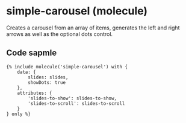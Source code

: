 # simple-carousel (molecule)

Creates a carousel from an array of items, generates the left and right arrows as well as the optional dots control.

## Code sapmle

```
{% include molecule('simple-carousel') with {
    data: {
        slides: slides,
        showDots: true
    },
    attributes: {
        'slides-to-show': slides-to-show,
        'slides-to-scroll': slides-to-scroll
    }
} only %}
```
